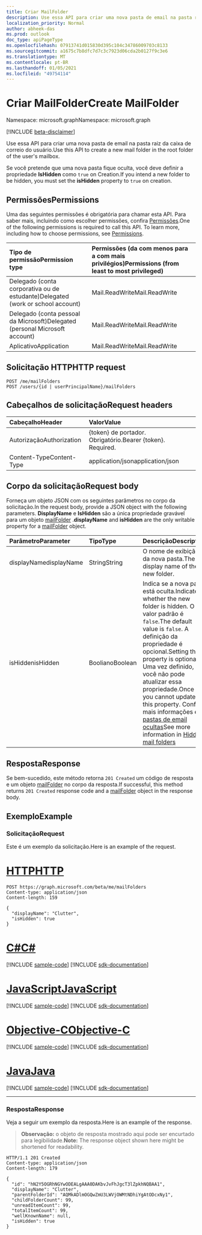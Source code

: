 ```yaml
---
title: Criar MailFolder
description: Use essa API para criar uma nova pasta de email na pasta raiz da caixa de correio do usuário.
localization_priority: Normal
author: abheek-das
ms.prod: outlook
doc_type: apiPageType
ms.openlocfilehash: 07913741d015830d395c104c34786009703c8133
ms.sourcegitcommit: a1675c7b8dfc7d7c3c7923d06cda2b0127f9c3e6
ms.translationtype: MT
ms.contentlocale: pt-BR
ms.lasthandoff: 01/05/2021
ms.locfileid: "49754114"
---
```

# <a name="create-mailfolder"></a><span data-ttu-id="d3e10-103">Criar MailFolder</span><span class="sxs-lookup"><span data-stu-id="d3e10-103">Create MailFolder</span></span>

<span data-ttu-id="d3e10-104">Namespace: microsoft.graph</span><span class="sxs-lookup"><span data-stu-id="d3e10-104">Namespace: microsoft.graph</span></span>

[!INCLUDE [beta-disclaimer](../../includes/beta-disclaimer.md)]

<span data-ttu-id="d3e10-105">Use essa API para criar uma nova pasta de email na pasta raiz da caixa de correio do usuário.</span><span class="sxs-lookup"><span data-stu-id="d3e10-105">Use this API to create a new mail folder in the root folder of the user's mailbox.</span></span>

<span data-ttu-id="d3e10-106">Se você pretende que uma nova pasta fique oculta, você deve definir a propriedade **IsHidden** como `true` on Creation.</span><span class="sxs-lookup"><span data-stu-id="d3e10-106">If you intend a new folder to be hidden, you must set the **isHidden** property to `true` on creation.</span></span>

## <a name="permissions"></a><span data-ttu-id="d3e10-107">Permissões</span><span class="sxs-lookup"><span data-stu-id="d3e10-107">Permissions</span></span>
<span data-ttu-id="d3e10-p101">Uma das seguintes permissões é obrigatória para chamar esta API. Para saber mais, incluindo como escolher permissões, confira [Permissões](/graph/permissions-reference).</span><span class="sxs-lookup"><span data-stu-id="d3e10-p101">One of the following permissions is required to call this API. To learn more, including how to choose permissions, see [Permissions](/graph/permissions-reference).</span></span>

|<span data-ttu-id="d3e10-110">Tipo de permissão</span><span class="sxs-lookup"><span data-stu-id="d3e10-110">Permission type</span></span>      | <span data-ttu-id="d3e10-111">Permissões (da com menos para a com mais privilégios)</span><span class="sxs-lookup"><span data-stu-id="d3e10-111">Permissions (from least to most privileged)</span></span>              |
|:--------------------|:---------------------------------------------------------|
|<span data-ttu-id="d3e10-112">Delegado (conta corporativa ou de estudante)</span><span class="sxs-lookup"><span data-stu-id="d3e10-112">Delegated (work or school account)</span></span> | <span data-ttu-id="d3e10-113">Mail.ReadWrite</span><span class="sxs-lookup"><span data-stu-id="d3e10-113">Mail.ReadWrite</span></span>    |
|<span data-ttu-id="d3e10-114">Delegado (conta pessoal da Microsoft)</span><span class="sxs-lookup"><span data-stu-id="d3e10-114">Delegated (personal Microsoft account)</span></span> | <span data-ttu-id="d3e10-115">Mail.ReadWrite</span><span class="sxs-lookup"><span data-stu-id="d3e10-115">Mail.ReadWrite</span></span>    |
|<span data-ttu-id="d3e10-116">Aplicativo</span><span class="sxs-lookup"><span data-stu-id="d3e10-116">Application</span></span> | <span data-ttu-id="d3e10-117">Mail.ReadWrite</span><span class="sxs-lookup"><span data-stu-id="d3e10-117">Mail.ReadWrite</span></span> |

## <a name="http-request"></a><span data-ttu-id="d3e10-118">Solicitação HTTP</span><span class="sxs-lookup"><span data-stu-id="d3e10-118">HTTP request</span></span>
<!-- { "blockType": "ignored" } -->
```http
POST /me/mailFolders
POST /users/{id | userPrincipalName}/mailFolders
```
## <a name="request-headers"></a><span data-ttu-id="d3e10-119">Cabeçalhos de solicitação</span><span class="sxs-lookup"><span data-stu-id="d3e10-119">Request headers</span></span>
| <span data-ttu-id="d3e10-120">Cabeçalho</span><span class="sxs-lookup"><span data-stu-id="d3e10-120">Header</span></span>       | <span data-ttu-id="d3e10-121">Valor</span><span class="sxs-lookup"><span data-stu-id="d3e10-121">Value</span></span> |
|:---------------|:--------|
| <span data-ttu-id="d3e10-122">Autorização</span><span class="sxs-lookup"><span data-stu-id="d3e10-122">Authorization</span></span>  | <span data-ttu-id="d3e10-p102">{token} de portador. Obrigatório.</span><span class="sxs-lookup"><span data-stu-id="d3e10-p102">Bearer {token}. Required.</span></span>  |
| <span data-ttu-id="d3e10-125">Content-Type</span><span class="sxs-lookup"><span data-stu-id="d3e10-125">Content-Type</span></span>  | <span data-ttu-id="d3e10-126">application/json</span><span class="sxs-lookup"><span data-stu-id="d3e10-126">application/json</span></span>  |

## <a name="request-body"></a><span data-ttu-id="d3e10-127">Corpo da solicitação</span><span class="sxs-lookup"><span data-stu-id="d3e10-127">Request body</span></span>
<span data-ttu-id="d3e10-128">Forneça um objeto JSON com os seguintes parâmetros no corpo da solicitação.</span><span class="sxs-lookup"><span data-stu-id="d3e10-128">In the request body, provide a JSON object with the following parameters.</span></span> <span data-ttu-id="d3e10-129">**DisplayName** e **IsHidden** são a única propriedade gravável para um objeto [mailFolder](../resources/mailfolder.md) .</span><span class="sxs-lookup"><span data-stu-id="d3e10-129">**displayName** and **isHidden** are the only writable property for a [mailFolder](../resources/mailfolder.md) object.</span></span>

| <span data-ttu-id="d3e10-130">Parâmetro</span><span class="sxs-lookup"><span data-stu-id="d3e10-130">Parameter</span></span>    | <span data-ttu-id="d3e10-131">Tipo</span><span class="sxs-lookup"><span data-stu-id="d3e10-131">Type</span></span>   |<span data-ttu-id="d3e10-132">Descrição</span><span class="sxs-lookup"><span data-stu-id="d3e10-132">Description</span></span>|
|:---------------|:--------|:----------|
|<span data-ttu-id="d3e10-133">displayName</span><span class="sxs-lookup"><span data-stu-id="d3e10-133">displayName</span></span>|<span data-ttu-id="d3e10-134">String</span><span class="sxs-lookup"><span data-stu-id="d3e10-134">String</span></span>|<span data-ttu-id="d3e10-135">O nome de exibição da nova pasta.</span><span class="sxs-lookup"><span data-stu-id="d3e10-135">The display name of the new folder.</span></span>|
|<span data-ttu-id="d3e10-136">isHidden</span><span class="sxs-lookup"><span data-stu-id="d3e10-136">isHidden</span></span>|<span data-ttu-id="d3e10-137">Booliano</span><span class="sxs-lookup"><span data-stu-id="d3e10-137">Boolean</span></span>|<span data-ttu-id="d3e10-138">Indica se a nova pasta está oculta.</span><span class="sxs-lookup"><span data-stu-id="d3e10-138">Indicates whether the new folder is hidden.</span></span> <span data-ttu-id="d3e10-139">O valor padrão é `false`.</span><span class="sxs-lookup"><span data-stu-id="d3e10-139">The default value is `false`.</span></span> <span data-ttu-id="d3e10-140">A definição da propriedade é opcional.</span><span class="sxs-lookup"><span data-stu-id="d3e10-140">Setting the property is optional.</span></span> <span data-ttu-id="d3e10-141">Uma vez definido, você não pode atualizar essa propriedade.</span><span class="sxs-lookup"><span data-stu-id="d3e10-141">Once set, you cannot update this property.</span></span> <span data-ttu-id="d3e10-142">Confira mais informações em [pastas de email ocultas](../resources/mailfolder.md#hidden-mail-folders)</span><span class="sxs-lookup"><span data-stu-id="d3e10-142">See more information in [Hidden mail folders](../resources/mailfolder.md#hidden-mail-folders)</span></span>|

## <a name="response"></a><span data-ttu-id="d3e10-143">Resposta</span><span class="sxs-lookup"><span data-stu-id="d3e10-143">Response</span></span>

<span data-ttu-id="d3e10-144">Se bem-sucedido, este método retorna `201 Created` um código de resposta e um objeto [mailFolder](../resources/mailfolder.md) no corpo da resposta.</span><span class="sxs-lookup"><span data-stu-id="d3e10-144">If successful, this method returns `201 Created` response code and a [mailFolder](../resources/mailfolder.md) object in the response body.</span></span>

## <a name="example"></a><span data-ttu-id="d3e10-145">Exemplo</span><span class="sxs-lookup"><span data-stu-id="d3e10-145">Example</span></span>
### <a name="request"></a><span data-ttu-id="d3e10-146">Solicitação</span><span class="sxs-lookup"><span data-stu-id="d3e10-146">Request</span></span>
<span data-ttu-id="d3e10-147">Este é um exemplo da solicitação.</span><span class="sxs-lookup"><span data-stu-id="d3e10-147">Here is an example of the request.</span></span>

# <a name="http"></a>[<span data-ttu-id="d3e10-148">HTTP</span><span class="sxs-lookup"><span data-stu-id="d3e10-148">HTTP</span></span>](#tab/http)
<!-- {
  "blockType": "request",
  "name": "create_mailfolder_from_user"
}-->
```http
POST https://graph.microsoft.com/beta/me/mailFolders
Content-type: application/json
Content-length: 159

{
  "displayName": "Clutter",
  "isHidden": true
}
```
# <a name="c"></a>[<span data-ttu-id="d3e10-149">C#</span><span class="sxs-lookup"><span data-stu-id="d3e10-149">C#</span></span>](#tab/csharp)
[!INCLUDE [sample-code](../includes/snippets/csharp/create-mailfolder-from-user-csharp-snippets.md)]
[!INCLUDE [sdk-documentation](../includes/snippets/snippets-sdk-documentation-link.md)]

# <a name="javascript"></a>[<span data-ttu-id="d3e10-150">JavaScript</span><span class="sxs-lookup"><span data-stu-id="d3e10-150">JavaScript</span></span>](#tab/javascript)
[!INCLUDE [sample-code](../includes/snippets/javascript/create-mailfolder-from-user-javascript-snippets.md)]
[!INCLUDE [sdk-documentation](../includes/snippets/snippets-sdk-documentation-link.md)]

# <a name="objective-c"></a>[<span data-ttu-id="d3e10-151">Objective-C</span><span class="sxs-lookup"><span data-stu-id="d3e10-151">Objective-C</span></span>](#tab/objc)
[!INCLUDE [sample-code](../includes/snippets/objc/create-mailfolder-from-user-objc-snippets.md)]
[!INCLUDE [sdk-documentation](../includes/snippets/snippets-sdk-documentation-link.md)]

# <a name="java"></a>[<span data-ttu-id="d3e10-152">Java</span><span class="sxs-lookup"><span data-stu-id="d3e10-152">Java</span></span>](#tab/java)
[!INCLUDE [sample-code](../includes/snippets/java/create-mailfolder-from-user-java-snippets.md)]
[!INCLUDE [sdk-documentation](../includes/snippets/snippets-sdk-documentation-link.md)]

---


### <a name="response"></a><span data-ttu-id="d3e10-153">Resposta</span><span class="sxs-lookup"><span data-stu-id="d3e10-153">Response</span></span>
<span data-ttu-id="d3e10-154">Veja a seguir um exemplo da resposta.</span><span class="sxs-lookup"><span data-stu-id="d3e10-154">Here is an example of the response.</span></span> 

><span data-ttu-id="d3e10-155">**Observação:** o objeto de resposta mostrado aqui pode ser encurtado para legibilidade.</span><span class="sxs-lookup"><span data-stu-id="d3e10-155">**Note:** The response object shown here might be shortened for readability.</span></span>
<!-- {
  "blockType": "response",
  "truncated": true,
  "@odata.type": "microsoft.graph.mailFolder"
} -->
```http
HTTP/1.1 201 Created
Content-type: application/json
Content-length: 179

{
  "id": "hN2Y5OGRhNGYwODEALgAAA0DAKbvJvFhJgcT3lZpkhNQBAA1",
  "displayName": "Clutter",
  "parentFolderId": "AQMkADlmOGQwZmU3LWVjOWMtNDhiYgAtODcxNy1",
  "childFolderCount": 99,
  "unreadItemCount": 99,
  "totalItemCount": 99,
  "wellKnownName": null,
  "isHidden": true
}
```

<!-- uuid: 8fcb5dbc-d5aa-4681-8e31-b001d5168d79
2015-10-25 14:57:30 UTC -->
<!--
{
  "type": "#page.annotation",
  "description": "Create MailFolder",
  "keywords": "",
  "section": "documentation",
  "tocPath": "",
  "suppressions": [
  ]
}
-->



